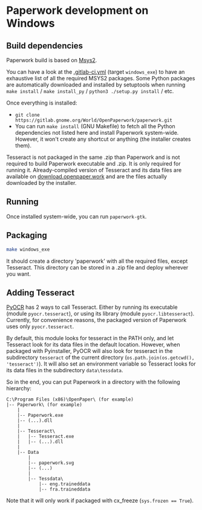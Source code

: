 # Paperwork development on Windows


## Build dependencies

Paperwork build is based on [Msys2](https://www.msys2.org/).

You can have a look at the
[.gitlab-ci.yml](https://gitlab.gnome.org/World/OpenPaperwork/paperwork/blob/develop/.gitlab-ci.yml)
(target `windows_exe`) to have an exhaustive list of all the required MSYS2 packages.
Some Python packages are automatically downloaded and installed by setuptools when running
`make install` / `make install_py` / `python3 ./setup.py install` / etc.

Once everything is installed:

* `git clone https://gitlab.gnome.org/World/OpenPaperwork/paperwork.git`
* You can run `make install` (GNU Makefile) to fetch all the Python dependencies
  not listed here and install Paperwork system-wide. However, it won't create
  any shortcut or anything (the installer creates them).

Tesseract is not packaged in the same .zip than Paperwork and is not required
to build Paperwork executable and .zip. It is only required for running it.
Already-compiled version of Tesseract and its data files are available on
[download.openpaper.work](https://download.openpaper.work/tesseract/) and are
the files actually downloaded by the installer.


## Running

Once installed system-wide, you can run `paperwork-gtk`.


## Packaging

```sh
make windows_exe
```

It should create a directory 'paperwork' with all the required files, except
Tesseract. This directory can be stored in a .zip file and deploy wherever you
want.


## Adding Tesseract

[PyOCR](https://gitlab.gnome.org/World/OpenPaperwork/pyocr) has 2 ways to call
Tesseract. Either
by running its executable (module ```pyocr.tesseract```), or using its library
(module ```pyocr.libtesseract```). Currently, for convenience reasons, the
packaged version of Paperwork uses only ```pyocr.tesseract```.

By default, this module looks for tesseract in the PATH only, and let Tesseract
look for its data files in the default location. However, when packaged with
Pyinstaller, PyOCR will also look for tesseract in the subdirectory ```tesseract```
of the current directory (```os.path.join(os.getcwd(), 'tesseract')```). It will
also set an environment variable so Tesseract looks for its data files in
the subdirectory ```data\tessdata```.

So in the end, you can put Paperwork in a directory with the following hierarchy:

```
C:\Program Files (x86)\OpenPaper\ (for example)
|-- Paperwork\ (for example)
    |
    |-- Paperwork.exe
    |-- (...).dll
    |
    |-- Tesseract\
    |   |-- Tesseract.exe
    |   |-- (...).dll
    |
    |-- Data
        |
        |-- paperwork.svg
        |-- (...)
        |
        |-- Tessdata\
            |-- eng.traineddata
            |-- fra.traineddata
```

Note that it will only work if packaged with cx_freeze (`sys.frozen == True`).
